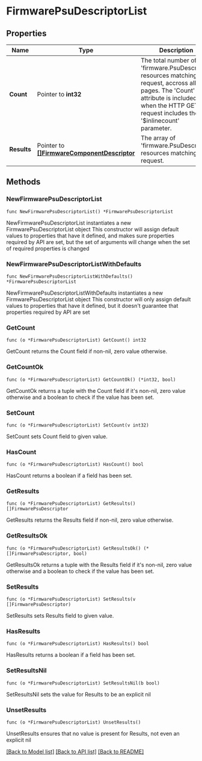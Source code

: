 # FirmwarePsuDescriptorList

## Properties

Name | Type | Description | Notes
------------ | ------------- | ------------- | -------------
**Count** | Pointer to **int32** | The total number of &#39;firmware.PsuDescriptor&#39; resources matching the request, accross all pages. The &#39;Count&#39; attribute is included when the HTTP GET request includes the &#39;$inlinecount&#39; parameter. | [optional] 
**Results** | Pointer to [**[]FirmwareComponentDescriptor**](FirmwareComponentDescriptor.md) | The array of &#39;firmware.PsuDescriptor&#39; resources matching the request. | [optional] 

## Methods

### NewFirmwarePsuDescriptorList

`func NewFirmwarePsuDescriptorList() *FirmwarePsuDescriptorList`

NewFirmwarePsuDescriptorList instantiates a new FirmwarePsuDescriptorList object
This constructor will assign default values to properties that have it defined,
and makes sure properties required by API are set, but the set of arguments
will change when the set of required properties is changed

### NewFirmwarePsuDescriptorListWithDefaults

`func NewFirmwarePsuDescriptorListWithDefaults() *FirmwarePsuDescriptorList`

NewFirmwarePsuDescriptorListWithDefaults instantiates a new FirmwarePsuDescriptorList object
This constructor will only assign default values to properties that have it defined,
but it doesn't guarantee that properties required by API are set

### GetCount

`func (o *FirmwarePsuDescriptorList) GetCount() int32`

GetCount returns the Count field if non-nil, zero value otherwise.

### GetCountOk

`func (o *FirmwarePsuDescriptorList) GetCountOk() (*int32, bool)`

GetCountOk returns a tuple with the Count field if it's non-nil, zero value otherwise
and a boolean to check if the value has been set.

### SetCount

`func (o *FirmwarePsuDescriptorList) SetCount(v int32)`

SetCount sets Count field to given value.

### HasCount

`func (o *FirmwarePsuDescriptorList) HasCount() bool`

HasCount returns a boolean if a field has been set.

### GetResults

`func (o *FirmwarePsuDescriptorList) GetResults() []FirmwarePsuDescriptor`

GetResults returns the Results field if non-nil, zero value otherwise.

### GetResultsOk

`func (o *FirmwarePsuDescriptorList) GetResultsOk() (*[]FirmwarePsuDescriptor, bool)`

GetResultsOk returns a tuple with the Results field if it's non-nil, zero value otherwise
and a boolean to check if the value has been set.

### SetResults

`func (o *FirmwarePsuDescriptorList) SetResults(v []FirmwarePsuDescriptor)`

SetResults sets Results field to given value.

### HasResults

`func (o *FirmwarePsuDescriptorList) HasResults() bool`

HasResults returns a boolean if a field has been set.

### SetResultsNil

`func (o *FirmwarePsuDescriptorList) SetResultsNil(b bool)`

 SetResultsNil sets the value for Results to be an explicit nil

### UnsetResults
`func (o *FirmwarePsuDescriptorList) UnsetResults()`

UnsetResults ensures that no value is present for Results, not even an explicit nil

[[Back to Model list]](../README.md#documentation-for-models) [[Back to API list]](../README.md#documentation-for-api-endpoints) [[Back to README]](../README.md)


